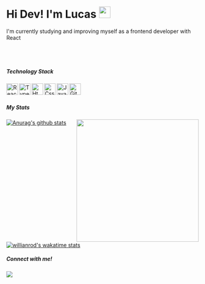 # Hi Dev! I'm Lucas <img src="https://raw.githubusercontent.com/MartinHeinz/MartinHeinz/master/wave.gif" width="30px">

I'm currently studying and improving myself as a frontend developer with React
<br/><br/>
<br/><br/>

##### Technology Stack

[<img align="left" alt="React" width="30px" src="https://cdn.discordapp.com/emojis/805913808542892093.png?v=1" />](https://pt-br.reactjs.org)
[<img align="left" alt="Typescript" width="30px" src="https://cdn.discordapp.com/emojis/805913809108860978.png?v=1" />](https://www.typescriptlang.org/)
[<img align="left" alt="Html" width="30px" src="https://cdn.discordapp.com/emojis/787076721907204126.png?v=1" />](https://developer.mozilla.org/pt-BR/docs/Web/HTML)
[<img align="left" alt="Css" width="30px" src="https://cdn.discordapp.com/emojis/787076754950324264.png?v=1" />](https://developer.mozilla.org/pt-BR/docs/Web/CSS)
[<img align="left" alt="Javascript" width="30px" src="https://cdn.discordapp.com/emojis/786740835206430720.png?v=1" />](https://www.javascript.com/)
[<img align="left" alt="Github" width="30px" src="https://cdn.discordapp.com/emojis/805913808848683028.png?v=1" />](https://github.com/)



<br/><br/>

##### My Stats

<img align="right" src="https://i.ibb.co/djG9PFq/dev.gif" height="320px">

[![Anurag's github stats](https://github-readme-stats.vercel.app/api?username=lucassilva3g)](https://github.com/anuraghazra/github-readme-stats)

[![willianrod's wakatime stats](https://github-readme-stats.vercel.app/api/wakatime?username=lucassilva3g&theme=graywhite&layout=compact)](https://github.com/anuraghazra/github-readme-stats)

##### Connect with me!
<p align="left">
    <a href="https://www.linkedin.com/in/lucas-santos-5a7078208/" alt="Linkedin">
    <img src="https://img.shields.io/badge/-Linkedin-0e76a8?style=for-the-badge&logo=Linkedin&logoColor=white&link=https://www.linkedin.com/in/lucas-santos-5a7078208"></a>
</p>
<br/><br/>
